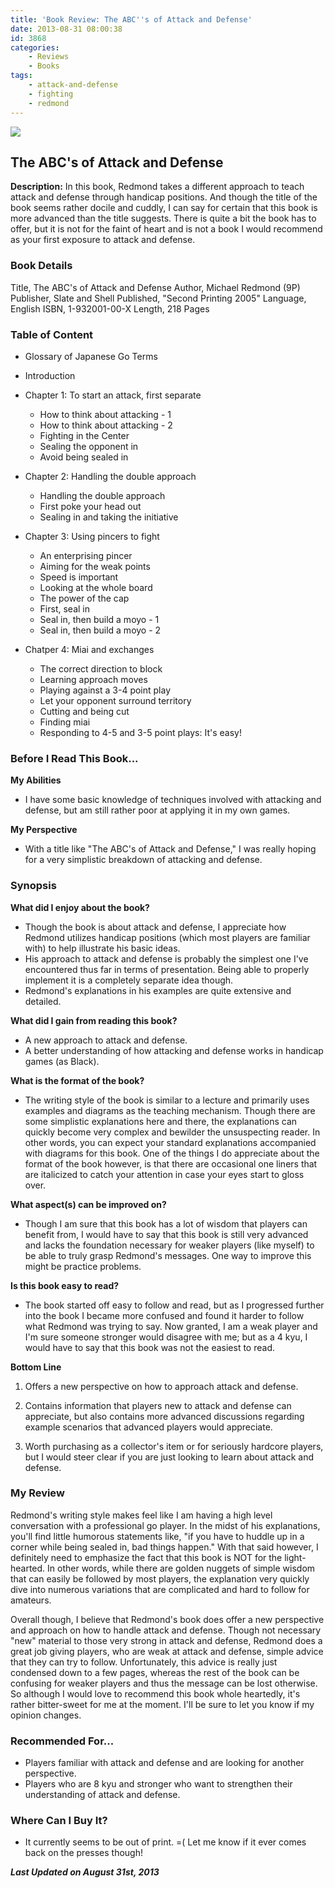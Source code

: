 ```yaml
---
title: 'Book Review: The ABC''s of Attack and Defense'
date: 2013-08-31 08:00:38
id: 3868
categories:
    - Reviews
    - Books
tags:
    - attack-and-defense
    - fighting
    - redmond
---
```


![](/images/2013/08/abcattackanddefensecover.jpg)

## The ABC's of Attack and Defense

**Description:** In this book, Redmond takes a different approach to teach attack and defense through handicap positions. And though the title of the book seems rather docile and cuddly, I can say for certain that this book is more advanced than the title suggests. There is quite a bit the book has to offer, but it is not for the faint of heart and is not a book I would recommend as your first exposure to attack and defense.

<!--more-->

### Book Details

Title, The ABC's of Attack and Defense
Author, Michael Redmond (9P)
Publisher, Slate and Shell
Published, "Second Printing 2005"
Language, English
ISBN, 1-932001-00-X
Length, 218 Pages

### Table of Content

*   Glossary of Japanese Go Terms
*   Introduction
*   Chapter 1: To start an attack, first separate

    *   How to think about attacking - 1
    *   How to think about attacking - 2
    *   Fighting in the Center
    *   Sealing the opponent in
    *   Avoid being sealed in

*   Chapter 2: Handling the double approach

    *   Handling the double approach
    *   First poke your head out
    *   Sealing in and taking the initiative

*   Chapter 3: Using pincers to fight

    *   An enterprising pincer
    *   Aiming for the weak points
    *   Speed is important
    *   Looking at the whole board
    *   The power of the cap
    *   First, seal in
    *   Seal in, then build a moyo - 1
    *   Seal in, then build a moyo - 2

*   Chatper 4: Miai and exchanges

    *   The correct direction to block
    *   Learning approach moves
    *   Playing against a 3-4 point play
    *   Let your opponent surround territory
    *   Cutting and being cut
    *   Finding miai
    *   Responding to 4-5 and 3-5 point plays: It's easy!

### Before I Read This Book...

**My Abilities**

*   I have some basic knowledge of techniques involved with attacking and defense, but am still rather poor at applying it in my own games.

**My Perspective**

*   With a title like "The ABC's of Attack and Defense," I was really hoping for a very simplistic breakdown of attacking and defense.

### Synopsis

**What did I enjoy about the book?**

*   Though the book is about attack and defense, I appreciate how Redmond utilizes handicap positions (which most players are familiar with) to help illustrate his basic ideas.
*   His approach to attack and defense is probably the simplest one I've encountered thus far in terms of presentation. Being able to properly implement it is a completely separate idea though.
*   Redmond's explanations in his examples are quite extensive and detailed.

**What did I gain from reading this book?**

*   A new approach to attack and defense.
*   A better understanding of how attacking and defense works in handicap games (as Black).

**What is the format of the book?**

*   The writing style of the book is similar to a lecture and primarily uses examples and diagrams as the teaching mechanism. Though there are some simplistic explanations here and there, the explanations can quickly become very complex and bewilder the unsuspecting reader. In other words, you can expect your standard explanations accompanied with diagrams for this book. One of the things I do appreciate about the format of the book however, is that there are occasional one liners that are italicized to catch your attention in case your eyes start to gloss over.

**What aspect(s) can be improved on?**

*   Though I am sure that this book has a lot of wisdom that players can benefit from, I would have to say that this book is still very advanced and lacks the foundation necessary for weaker players (like myself) to be able to truly grasp Redmond's messages. One way to improve this might be practice problems.

**Is this book easy to read?**

*   The book started off easy to follow and read, but as I progressed further into the book I became more confused and found it harder to follow what Redmond was trying to say. Now granted, I am a weak player and I'm sure someone stronger would disagree with me; but as a 4 kyu, I would have to say that this book was not the easiest to read.

**Bottom Line**

1.  Offers a new perspective on how to approach attack and defense.

2.  Contains information that players new to attack and defense can appreciate, but also contains more advanced discussions regarding example scenarios that advanced players would appreciate.

3.  Worth purchasing as a collector's item or for seriously hardcore players, but I would steer clear if you are just looking to learn about attack and defense.

### My Review

Redmond's writing style makes feel like I am having a high level conversation with a professional go player. In the midst of his explanations, you'll find little humorous statements like, "if you have to huddle up in a corner while being sealed in, bad things happen." With that said however, I definitely need to emphasize the fact that this book is NOT for the light-hearted. In other words, while there are golden nuggets of simple wisdom that can easily be followed by most players, the explanation very quickly dive into numerous variations that are complicated and hard to follow for amateurs.

Overall though, I believe that Redmond's book does offer a new perspective and approach on how to handle attack and defense. Though not necessary "new" material to those very strong in attack and defense, Redmond does a great job giving players, who are weak at attack and defense, simple advice that they can try to follow. Unfortunately, this advice is really just condensed down to a few pages, whereas the rest of the book can be confusing for weaker players and thus the message can be lost otherwise. So although I would love to recommend this book whole heartedly, it's rather bitter-sweet for me at the moment. I'll be sure to let you know if my opinion changes.

### Recommended For...

*   Players familiar with attack and defense and are looking for another perspective.
*   Players who are 8 kyu and stronger who want to strengthen their understanding of attack and defense.

### Where Can I Buy It?

*   It currently seems to be out of print. =( Let me know if it ever comes back on the presses though!

_**Last Updated on August 31st, 2013**_
